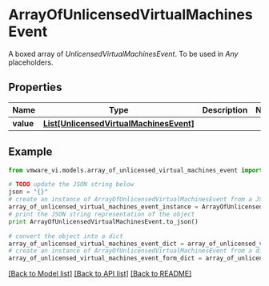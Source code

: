 # ArrayOfUnlicensedVirtualMachinesEvent

A boxed array of *UnlicensedVirtualMachinesEvent*. To be used in *Any* placeholders. 

## Properties
Name | Type | Description | Notes
------------ | ------------- | ------------- | -------------
**value** | [**List[UnlicensedVirtualMachinesEvent]**](UnlicensedVirtualMachinesEvent.md) |  | 

## Example

```python
from vmware_vi.models.array_of_unlicensed_virtual_machines_event import ArrayOfUnlicensedVirtualMachinesEvent

# TODO update the JSON string below
json = "{}"
# create an instance of ArrayOfUnlicensedVirtualMachinesEvent from a JSON string
array_of_unlicensed_virtual_machines_event_instance = ArrayOfUnlicensedVirtualMachinesEvent.from_json(json)
# print the JSON string representation of the object
print ArrayOfUnlicensedVirtualMachinesEvent.to_json()

# convert the object into a dict
array_of_unlicensed_virtual_machines_event_dict = array_of_unlicensed_virtual_machines_event_instance.to_dict()
# create an instance of ArrayOfUnlicensedVirtualMachinesEvent from a dict
array_of_unlicensed_virtual_machines_event_form_dict = array_of_unlicensed_virtual_machines_event.from_dict(array_of_unlicensed_virtual_machines_event_dict)
```
[[Back to Model list]](../README.md#documentation-for-models) [[Back to API list]](../README.md#documentation-for-api-endpoints) [[Back to README]](../README.md)


